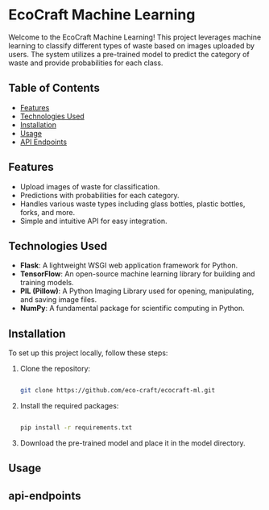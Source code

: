 # EcoCraft Machine Learning

Welcome to the EcoCraft Machine Learning! This project leverages machine learning to classify different types of waste based on images uploaded by users. The system utilizes a pre-trained model to predict the category of waste and provide probabilities for each class.

## Table of Contents

- [Features](#features)
- [Technologies Used](#technologies-used)
- [Installation](#installation)
- [Usage](#usage)
- [API Endpoints](#api-endpoints)


## Features

- Upload images of waste for classification.
- Predictions with probabilities for each category.
- Handles various waste types including glass bottles, plastic bottles, forks, and more.
- Simple and intuitive API for easy integration.

## Technologies Used

- **Flask**: A lightweight WSGI web application framework for Python.
- **TensorFlow**: An open-source machine learning library for building and training models.
- **PIL (Pillow)**: A Python Imaging Library used for opening, manipulating, and saving image files.
- **NumPy**: A fundamental package for scientific computing in Python.

## Installation

To set up this project locally, follow these steps:

1. Clone the repository:
   ```bash
   
   git clone https://github.com/eco-craft/ecocraft-ml.git

2. Install the required packages:
   ```bash
   
   pip install -r requirements.txt
   
3. Download the pre-trained model and place it in the model directory.

## Usage


## api-endpoints



